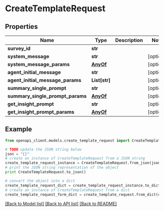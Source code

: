 # CreateTemplateRequest


## Properties
Name | Type | Description | Notes
------------ | ------------- | ------------- | -------------
**survey_id** | **str** |  | 
**system_message** | **str** |  | [optional] 
**system_message_params** | [**AnyOf**](AnyOf.md) |  | [optional] 
**agent_initial_message** | **str** |  | [optional] 
**agent_initial_message_params** | **List[str]** |  | [optional] 
**summary_single_prompt** | **str** |  | [optional] 
**summary_single_prompt_params** | [**AnyOf**](AnyOf.md) |  | [optional] 
**get_insight_prompt** | **str** |  | [optional] 
**get_insight_prompt_params** | [**AnyOf**](AnyOf.md) |  | [optional] 

## Example

```python
from openapi_client.models.create_template_request import CreateTemplateRequest

# TODO update the JSON string below
json = "{}"
# create an instance of CreateTemplateRequest from a JSON string
create_template_request_instance = CreateTemplateRequest.from_json(json)
# print the JSON string representation of the object
print CreateTemplateRequest.to_json()

# convert the object into a dict
create_template_request_dict = create_template_request_instance.to_dict()
# create an instance of CreateTemplateRequest from a dict
create_template_request_form_dict = create_template_request.from_dict(create_template_request_dict)
```
[[Back to Model list]](../README.md#documentation-for-models) [[Back to API list]](../README.md#documentation-for-api-endpoints) [[Back to README]](../README.md)



